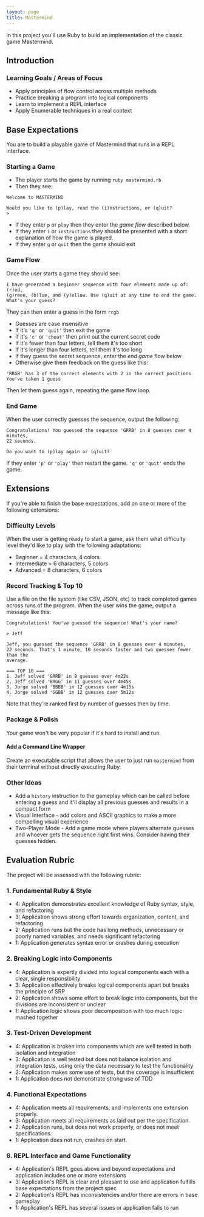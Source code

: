 ```yaml
---
layout: page
title: Mastermind
---
```


In this project you'll use Ruby to build an implementation of the classic game Mastermind.

## Introduction

### Learning Goals / Areas of Focus

*   Apply principles of flow control across multiple methods
*   Practice breaking a program into logical components
*   Learn to implement a REPL interface
*   Apply Enumerable techniques in a real context


## Base Expectations

You are to build a playable game of Mastermind that runs in a REPL interface.

### Starting a Game

*   The player starts the game by running `ruby mastermind.rb`
*   Then they see:

```
Welcome to MASTERMIND

Would you like to (p)lay, read the (i)nstructions, or (q)uit?
>
```

*   If they enter `p` or `play` then they enter the *game flow* described below.
*   If they enter `i` or `instructions` they should be presented with a short explanation of how
the game is played.
*   If they enter `q` or `quit` then the game should exit

### Game Flow

Once the user starts a game they should see:

```
I have generated a beginner sequence with four elements made up of: (r)ed,
(g)reen, (b)lue, and (y)ellow. Use (q)uit at any time to end the game.
What's your guess?
```

They can then enter a guess in the form `rrgb`

*   Guesses are case insensitive
*   If it's `'q'` or `'quit'` then exit the game
*   If it's `'c'` or `'cheat'` then print out the current secret code
*   If it's fewer than four letters, tell them it's too short
*   If it's longer than four letters, tell them it's too long
*   If they guess the secret sequence, enter the *end game*   flow below
*   Otherwise give them feedback on the guess like this:

```
'RRGB' has 3 of the correct elements with 2 in the correct positions
You've taken 1 guess
```

Then let them guess again, repeating the game flow loop.

### End Game

When the user correctly guesses the sequence, output the following:

```
Congratulations! You guessed the sequence 'GRRB' in 8 guesses over 4 minutes,
22 seconds.

Do you want to (p)lay again or (q)uit?
```

If they enter `'p'` or `'play'` then restart the game. `'q'` or `'quit'` ends
the game.

## Extensions

If you're able to finish the base expectations, add on one or more of the
following extensions:

### Difficulty Levels

When the user is getting ready to start a game, ask them what difficulty
level they'd like to play with the following adaptations:

*   Beginner = 4 characters, 4 colors
*   Intermediate = 6 characters, 5 colors
*   Advanced = 8 characters, 6 colors

### Record Tracking & Top 10

Use a file on the file system (like CSV, JSON, etc) to track completed
games across runs of the program. When the user wins the game, output a message like this:

```
Congratulations! You've guessed the sequence! What's your name?

> Jeff

Jeff, you guessed the sequence 'GRRB' in 8 guesses over 4 minutes,
22 seconds. That's 1 minute, 10 seconds faster and two guesses fewer than the
average.

=== TOP 10 ===
1. Jeff solved 'GRRB' in 8 guesses over 4m22s
2. Jeff solved 'BRGG' in 11 guesses over 4m45s
3. Jorge solved 'BBBB' in 12 guesses over 4m15s
4. Jorge solved 'GGBB' in 12 guesses over 5m12s
```

Note that they're ranked first by number of guesses then by time.

### Package & Polish

Your game won't be very popular if it's hard to install and run.

#### Add a Command Line Wrapper

Create an executable script that allows the user to just run `mastermind`
from their terminal without directly executing Ruby.

### Other Ideas

*   Add a `history` instruction to the gameplay which can be called before entering a guess and it'll display
all previous guesses and results in a compact form
*   Visual Interface - add colors and ASCII graphics to make a more compelling
visual experience
*   Two-Player Mode - Add a game mode where players alternate guesses and whoever
gets the sequence right first wins. Consider having their guesses hidden.

## Evaluation Rubric

The project will be assessed with the following rubric:

### 1. Fundamental Ruby & Style

*   4:  Application demonstrates excellent knowledge of Ruby syntax, style, and refactoring
*   3:  Application shows strong effort towards organization, content, and refactoring
*   2:  Application runs but the code has long methods, unnecessary or poorly named variables, and needs significant refactoring
*   1:  Application generates syntax error or crashes during execution

### 2. Breaking Logic into Components

*   4: Application is expertly divided into logical components each with a clear, single responsibility
*   3: Application effectively breaks logical components apart but breaks the principle of SRP
*   2: Application shows some effort to break logic into components, but the divisions are inconsistent or unclear
*   1: Application logic shows poor decomposition with too much logic mashed together

### 3. Test-Driven Development

*   4: Application is broken into components which are well tested in both isolation and integration
*   3: Application is well tested but does not balance isolation and integration tests, using only the data necessary to test the functionality
*   2: Application makes some use of tests, but the coverage is insufficient
*   1: Application does not demonstrate strong use of TDD

### 4. Functional Expectations

*   4: Application meets all requirements, and implements one extension properly.
*   3: Application meets all requirements as laid out per the specification.
*   2: Application runs, but does not work properly, or does not meet specifications.
*   1: Application does not run, crashes on start.

### 6. REPL Interface and Game Functionality

*   4: Application's REPL goes above and beyond expectations and application includes one or more extensions
*   3: Application's REPL is clear and pleasant to use and application fulfills base expectations from the project spec
*   2: Application's REPL has inconsistencies and/or there are errors in base gameplay
*   1: Application's REPL has several issues or application fails to run
